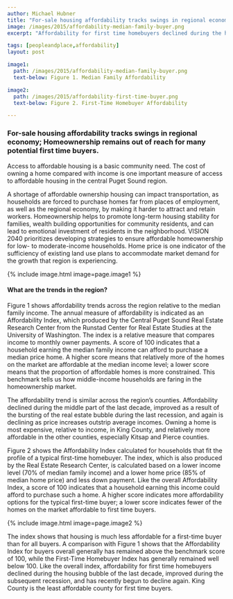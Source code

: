 ```yaml
---
author: Michael Hubner
title: "For-sale housing affordability tracks swings in regional economy; Homeownership remains out of reach for many potential first time buyers."
image: /images/2015/affordability-median-family-buyer.png
excerpt: "Affordability for first time homebuyers declined during the housing bubble of the last decade, improved during the subsequent recession, and has recently begun to decline again. "

tags: [peopleandplace,affordability]
layout: post

image1:
  path: /images/2015/affordability-median-family-buyer.png
  text-below: Figure 1. Median Family Affordability

image2:
  path: /images/2015/affordability-first-time-buyer.png
  text-below: Figure 2. First-Time Homebuyer Affordability

---
```


### For-sale housing affordability tracks swings in regional economy; Homeownership remains out of reach for many potential first time buyers.

Access to affordable housing is a basic community need. The cost of owning a home compared with income is one important measure of access to affordable housing in the central Puget Sound region.

A shortage of affordable ownership housing can impact transportation, as households are forced to purchase homes far from places of employment, as well as the regional economy, by making it harder to attract and retain workers. Homeownership helps to promote long-term housing stability for families, wealth building opportunities for community residents, and can lead to emotional investment of residents in the neighborhood. VISION 2040 prioritizes developing strategies to ensure affordable homeownership for low- to moderate-income households. Home price is one indicator of the sufficiency of existing land use plans to accommodate market demand for the growth that region is experiencing.

{% include image.html image=page.image1 %}

#### What are the trends in the region?

Figure 1 shows affordability trends across the region relative to the median family income. The annual measure of affordability is indicated as an Affordability Index, which produced by the Central Puget Sound Real Estate Research Center from the Runstad Center for Real Estate Studies at the University of Washington. The index is a relative measure that compares income to monthly owner payments. A score of 100 indicates that a household earning the median family income can afford to purchase a median price home. A higher score means that relatively more of the homes on the market are affordable at the median income level; a lower score means that the proportion of affordable homes is more constrained. This benchmark tells us how middle-income households are faring in the homeownership market.

The affordability trend is similar across the region’s counties. Affordability declined during the middle part of the last decade, improved as a result of the bursting of the real estate bubble during the last recession, and again is declining as price increases outstrip average incomes. Owning a home is most expensive, relative to income, in King County, and relatively more affordable in the other counties, especially Kitsap and Pierce counties.

Figure 2 shows the Affordability Index calculated for households that fit the profile of a typical first-time homebuyer. The index, which is also produced by the Real Estate Research Center, is calculated based on a lower income level (70% of median family income) and a lower home price (85% of median home price) and less down payment. Like the overall Affordability Index, a score of 100 indicates that a household earning this income could afford to purchase such a home. A higher score indicates more affordability options for the typical first-time buyer; a lower score indicates fewer of the homes on the market affordable to first time buyers.

{% include image.html image=page.image2 %}

The index shows that housing is much less affordable for a first-time buyer than for all buyers. A comparison with Figure 1 shows that the Affordability Index for buyers overall generally has remained above the benchmark score of 100, while the First-Time Homebuyer Index has generally remained well below 100. Like the overall index, affordability for first time homebuyers declined during the housing bubble of the last decade, improved during the subsequent recession, and has recently begun to decline again. King County is the least affordable county for first time buyers.

